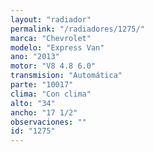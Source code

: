```yaml
---
layout: "radiador"
permalink: "/radiadores/1275/"
marca: "Chevrolet"
modelo: "Express Van"
ano: "2013"
motor: "V8 4.8 6.0"
transmision: "Automática"
parte: "10017"
clima: "Con clima"
alto: "34"
ancho: "17 1/2"
observaciones: ""
id: "1275"
---
```


